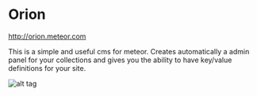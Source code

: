 Orion
=====

http://orion.meteor.com

This is a simple and useful cms for meteor. 
Creates automatically a admin panel for your 
collections and gives you the ability to have
key/value definitions for your site.

![alt tag](http://i.imgur.com/aTG9iF5.png)

